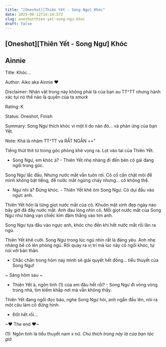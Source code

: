```yaml
---
title: "[Oneshot][Thiên Yết - Song Ngư] Khóc"
date: 2025-06-12T14:14:57Z
slug: oneshotthien-yet-song-ngu-khoc
draft: false
---
```


## [Oneshot][Thiên Yết - Song Ngư] Khóc

## Ainnie

Title: Khóc...
 
Author: Aiko aka Ainnie ♥
 
Disclaimer: Nhân vật trong này không phải là của bạn au TT^TT nhưng hành xác tụi nó thế nào là quyền của ta *smurk*
 
Rating: K
 
Status: Oneshot, Finish
 
Summary: Song Ngư thích khóc vì một lí do nào đó... và phản ứng của bạn Yết.
 
 
Note: Khá là nhảm TT^TT và RẤT NGẮN =="
 
 
 
 
 
 
Tiếng thút thít từ trong góc phòng khẽ vọng ra. Lọt vào tai của Thiên Yết.
 
- Song Ngư, em khóc à? - Thiên Yết nhẹ nhàng đi đến bên cô gái đang ngồi trong góc.
 
Song Ngư lắc đầu. Nhưng nước mắt vẫn tuôn rơi. Cô cố cắn chặt môi để mình không bật tiếng, để nước mắt ngừng chảy nhưng... cô không thể.
 
- Ngư nhi à? Đừng khóc. - Thiên Yết khẽ ôm Song Ngư. Cô dụi đầu vào ngực anh.
 
Thiên Yết hôn là từng giọt nước mắt của cô. Khuôn mặt xinh đẹp ngày nào bây giờ đã đầy nước mắt. Anh đau lòng nhìn cô. Mỗi giọt nước mắt của Song Ngư như hàng vạn chiếc kim đâm thẳng vào tim anh.
 
Song Ngư tựa đầu vào ngực anh, khóc cho đến khi hết nước mắt rồi lăn ra ngủ.
 
Thiên Yết khẽ cười. Song Ngư trong lúc ngủ nhìn rất là đáng yêu. Anh nhẹ nhàng bế cô lên phòng ngủ. Rồi quay ra vị trí mà lúc nãy cô ngồi khóc, tự nói với bản thân.
 
- Chắc chắn trong hôm nay mình sẽ giải quyết hết đống... tiểu thuyết của Song Ngư!
 
 
 ~ Sáng hôm sau ~
 
 
- Thiên Yết à, ngôn tình (1) của em đâu hết rồi? - Song Ngư đi vòng vòng trong nhà, tìm kiếm khắp nơi mà vẫn không thấy.
 
Thiên Yết đang ngồi đọc báo, nghe Song Ngư hỏi, anh ngẩn đầu lên, nói ra một câu làm cô đứng hình.
 
- Đốt hết rồi...
 
 
 ~♥ The end ♥~
 
 
(1): Ngôn tình là tiểu thuyết nam x nữ.
*Chú thích trong này là của bạn tác giả*